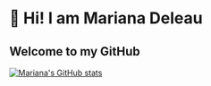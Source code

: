 # 👋 Hi! I am Mariana Deleau
## Welcome to my GitHub


[![Mariana's GitHub stats](https://github-readme-stats.vercel.app/api?username=MarianaDeleau)](https://github.com/anuraghazra/github-readme-stats)
<!--
**MarianaDeleau/MarianaDeleau** is a ✨ _special_ ✨ repository because its `README.md` (this file) appears on your GitHub profile.

Here are some ideas to get you started:

- 🔭 I’m currently working on ...
- 🌱 I’m currently learning ...
- 👯 I’m looking to collaborate on ...
- 🤔 I’m looking for help with ...
- 💬 Ask me about ...
- 📫 How to reach me: ...
- 😄 Pronouns: ...
- ⚡ Fun fact: ...
-->
